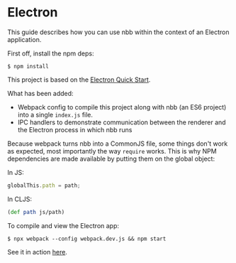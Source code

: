 # Electron

This guide describes how you can use nbb within the context of an Electron application.

First off, install the npm deps:

```
$ npm install
```

This project is based on the [Electron Quick Start](https://www.electronjs.org/docs/latest/tutorial/quick-start).

What has been added:

- Webpack config to compile this project along with nbb (an ES6 project) into a
  single `index.js` file.
- IPC handlers to demonstrate communication between the renderer and the
  Electron process in which nbb runs

Because webpack turns nbb into a CommonJS file, some things don't work as
expected, most importantly the way `require` works. This is why NPM dependencies are made available by putting them on the global object:

In JS:

``` javascript
globalThis.path = path;
```

In CLJS:

``` clojure
(def path js/path)
```

To compile and view the Electron app:

```
$ npx webpack --config webpack.dev.js && npm start
```

See it in action [here](https://twitter.com/borkdude/status/1517537399072514048).
